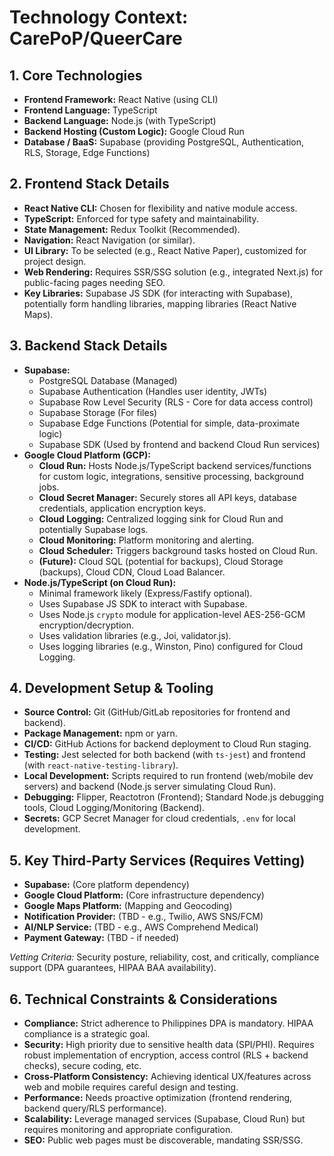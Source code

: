 # Technology Context: CarePoP/QueerCare

## 1. Core Technologies

*   **Frontend Framework:** React Native (using CLI)
*   **Frontend Language:** TypeScript
*   **Backend Language:** Node.js (with TypeScript)
*   **Backend Hosting (Custom Logic):** Google Cloud Run
*   **Database / BaaS:** Supabase (providing PostgreSQL, Authentication, RLS, Storage, Edge Functions)

## 2. Frontend Stack Details

*   **React Native CLI:** Chosen for flexibility and native module access.
*   **TypeScript:** Enforced for type safety and maintainability.
*   **State Management:** Redux Toolkit (Recommended).
*   **Navigation:** React Navigation (or similar).
*   **UI Library:** To be selected (e.g., React Native Paper), customized for project design.
*   **Web Rendering:** Requires SSR/SSG solution (e.g., integrated Next.js) for public-facing pages needing SEO.
*   **Key Libraries:** Supabase JS SDK (for interacting with Supabase), potentially form handling libraries, mapping libraries (React Native Maps).

## 3. Backend Stack Details

*   **Supabase:**
    *   PostgreSQL Database (Managed)
    *   Supabase Authentication (Handles user identity, JWTs)
    *   Supabase Row Level Security (RLS - Core for data access control)
    *   Supabase Storage (For files)
    *   Supabase Edge Functions (Potential for simple, data-proximate logic)
    *   Supabase SDK (Used by frontend and backend Cloud Run services)
*   **Google Cloud Platform (GCP):**
    *   **Cloud Run:** Hosts Node.js/TypeScript backend services/functions for custom logic, integrations, sensitive processing, background jobs.
    *   **Cloud Secret Manager:** Securely stores all API keys, database credentials, application encryption keys.
    *   **Cloud Logging:** Centralized logging sink for Cloud Run and potentially Supabase logs.
    *   **Cloud Monitoring:** Platform monitoring and alerting.
    *   **Cloud Scheduler:** Triggers background tasks hosted on Cloud Run.
    *   **(Future):** Cloud SQL (potential for backups), Cloud Storage (backups), Cloud CDN, Cloud Load Balancer.
*   **Node.js/TypeScript (on Cloud Run):**
    *   Minimal framework likely (Express/Fastify optional).
    *   Uses Supabase JS SDK to interact with Supabase.
    *   Uses Node.js `crypto` module for application-level AES-256-GCM encryption/decryption.
    *   Uses validation libraries (e.g., Joi, validator.js).
    *   Uses logging libraries (e.g., Winston, Pino) configured for Cloud Logging.

## 4. Development Setup & Tooling

*   **Source Control:** Git (GitHub/GitLab repositories for frontend and backend).
*   **Package Management:** npm or yarn.
*   **CI/CD:** GitHub Actions for backend deployment to Cloud Run staging.
*   **Testing:** Jest selected for both backend (with `ts-jest`) and frontend (with `react-native-testing-library`).
*   **Local Development:** Scripts required to run frontend (web/mobile dev servers) and backend (Node.js server simulating Cloud Run).
*   **Debugging:** Flipper, Reactotron (Frontend); Standard Node.js debugging tools, Cloud Logging/Monitoring (Backend).
*   **Secrets:** GCP Secret Manager for cloud credentials, `.env` for local development.

## 5. Key Third-Party Services (Requires Vetting)

*   **Supabase:** (Core platform dependency)
*   **Google Cloud Platform:** (Core infrastructure dependency)
*   **Google Maps Platform:** (Mapping and Geocoding)
*   **Notification Provider:** (TBD - e.g., Twilio, AWS SNS/FCM)
*   **AI/NLP Service:** (TBD - e.g., AWS Comprehend Medical)
*   **Payment Gateway:** (TBD - if needed)

*Vetting Criteria:* Security posture, reliability, cost, and critically, compliance support (DPA guarantees, HIPAA BAA availability).

## 6. Technical Constraints & Considerations

*   **Compliance:** Strict adherence to Philippines DPA is mandatory. HIPAA compliance is a strategic goal.
*   **Security:** High priority due to sensitive health data (SPI/PHI). Requires robust implementation of encryption, access control (RLS + backend checks), secure coding, etc.
*   **Cross-Platform Consistency:** Achieving identical UX/features across web and mobile requires careful design and testing.
*   **Performance:** Needs proactive optimization (frontend rendering, backend query/RLS performance).
*   **Scalability:** Leverage managed services (Supabase, Cloud Run) but requires monitoring and appropriate configuration.
*   **SEO:** Public web pages must be discoverable, mandating SSR/SSG. 